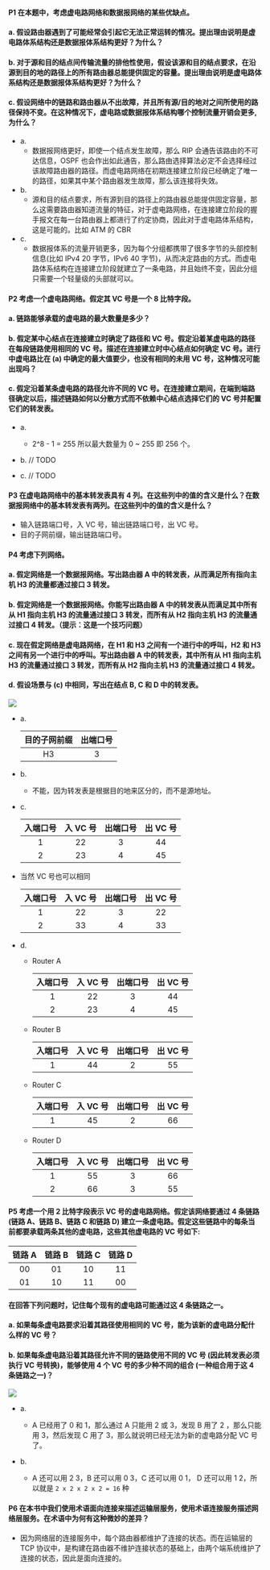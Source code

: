 #### P1 在本题中，考虑虚电路网络和数据报网络的某些优缺点。
#### a. 假设路由器遇到了可能经常会引起它无法正常运转的情况。提出理由说明是虚电路体系结构还是数据报体系结构更好？为什么？
#### b. 对于源和目的结点间传输流量的排他性使用，假设该源和目的结点要求，在沿源到目的地的路径上的所有路由器总能提供固定的容量。提出理由说明是虚电路体系结构还是数据报体系结构更好？为什么？
#### c. 假设网络中的链路和路由器从不出故障，并且所有源/目的地对之间所使用的路径保持不变。在这种情况下，虚电路或数据报体系结构哪个控制流量开销会更多,为什么？

  * a.
    * 数据报网络更好，即使一个结点发生故障，那么 RIP 会通告该路由的不可达信息，OSPF 也会作出如此通告，那么路由选择算法必定不会选择经过该故障路由器的路径。而虚电路网络在初期连接建立阶段已经确定了唯一的路径，如果其中某个路由器发生故障，那么该连接将失效。
  * b.
    * 源和目的结点要求，所有源到目的路径上的路由器总能提供固定容量，那么这需要路由器知道流量的特征，对于虚电路网络，在连接建立阶段的握手报文在每一台路由器上都进行了约定协商，因此对于虚电路体系结构，这是可能的。比如 ATM 的 CBR
  * c.
    * 数据报体系的流量开销更多，因为每个分组都携带了很多字节的头部控制信息(比如 IPv4 20 字节，IPv6 40 字节)，从而决定路由的方式。而虚电路体系结构在连接建立阶段就建立了一条电路，并且始终不变，因此分组只需要一个轻量级的头部就可以。

#### P2 考虑一个虚电路网络。假定其 VC 号是一个 8 比特字段。
#### a. 链路能够承载的虚电路的最大数量是多少？
#### b. 假定某中心结点在连接建立时确定了路径和 VC 号。假定沿着某虚电路的路径在每段链路使用相同的 VC 号。描述在连接建立时中心结点如何确定 VC 号。进行中虚电路比在 (a) 中确定的最大值要少，也没有相同的未用 VC 号，这种情况可能出现吗？
#### c. 假定沿着某条虚电路的路径允许不同的 VC 号。在连接建立期间，在端到端路径确定以后，描述链路如何以分散方式而不依赖中心结点选择它们的 VC 号并配置它们的转发表。

 * a.
   * 2^8 - 1 = 255 所以最大数量为 0 ~ 255 即 256 个。
  
 * b.  // TODO
 * c.  // TODO

#### P3 在虚电路网络中的基本转发表具有 4 列。在这些列中的值的含义是什么？在数据报网络中的基本转发表有两列。在这些列中的值的含义是什么？

 * 输入链路端口号，入 VC 号，输出链路端口号，出 VC 号。
 * 目的子网前缀，输出链路端口号。

#### P4 考虑下列网络。
#### a. 假定网络是一个数据报网络。写出路由器 A 中的转发表，从而满足所有指向主机 H3 的流量都通过接口 3 转发。
#### b. 假定网络是一个数据报网络。你能写出路由器 A 中的转发表从而满足其中所有从 H1 指向主机 H3 的流量通过接口 3 转发，而所有从 H2 指向主机 H3 的流量通过接口 4 转发。（提示：这是一个技巧问题）
#### c. 现在假定网络是虚电路网络，在 H1 和 H3 之间有一个进行中的呼叫，H2 和 H3 之间有另一个进行中的呼叫。写出路由器 A 中的转发表，其中所有从 H1 指向主机 H3 的流量通过接口 3 转发，而所有从 H2 指向主机 H3 的流量通过接口 4 转发。
#### d. 假设场景与 (c) 中相同，写出在结点 B, C 和 D 中的转发表。
  ![](https://github.com/YangXiaoHei/Networking/blob/master/计算机网络自顶向下/04%20网络层/images/p4.png)
  
  * a.
  
	|目的子网前缀 | 出端口号 |
	|:---:|:---:|
	|H3|3|
	
  * b.
    * 不能，因为转发表是根据目的地来区分的，而不是源地址。
    
  * c.
  
	   |入端口号|入 VC 号|出端口号|出 VC 号|
	   |:---:|:---:|:---:|:----:|
	   |1|22|3|44|
	   |2|23|4|45|

   * 当然 VC 号也可以相同
      
	   |入端口号|入 VC 号|出端口号|出 VC 号|
	   |:---:|:---:|:---:|:----:|
	   |1|22|3|22|
	   |2|33|4|33|

  * d.
    * Router A
    
      |入端口号|入 VC 号|出端口号|出 VC 号|
	   |:---:|:---:|:---:|:----:|
	   |1|22|3|44|
	   |2|23|4|45|
    
    * Router B

      |入端口号|入 VC 号|出端口号|出 VC 号|
	   |:---:|:---:|:---:|:----:|
	  |1|44|2|55|
    
    * Router C

	   |入端口号|入 VC 号|出端口号|出 VC 号|
	   |:---:|:---:|:---:|:----:|
	   |1|45|2|66|
    
    * Router D
	
	   |入端口号|入 VC 号|出端口号|出 VC 号|
	   |:---:|:---:|:---:|:----:|
	   |1|55|3|66|
	   |2|66|3|55|

#### P5 考虑一个用 2 比特字段表示 VC 号的虚电路网络。假定该网络要通过 4 条链路 (链路 A、链路 B、链路 C 和链路 D) 建立一条虚电路。假定这些链路中的每条当前都要承载两条其他的虚电路，这些其他虚电路的 VC 号如下:

|链路 A|链路 B| 链路 C| 链路 D|
|:---:|:---:|:---:|:---:|
|00|01|10|11|
|01|10|11|00|

#### 在回答下列问题时，记住每个现有的虚电路可能通过这 4 条链路之一。
#### a. 如果每条虚电路要求沿着其路径使用相同的 VC 号，能为该新的虚电路分配什么样的 VC 号？
#### b. 如果每条虚电路沿着其路径允许不同的链路使用不同的 VC 号 (因此转发表必须执行 VC 号转换)，能够使用 4 个 VC 号的多少种不同的组合 (一种组合用于这 4 条链路之一)？

![](https://github.com/YangXiaoHei/Networking/blob/master/计算机网络自顶向下/04%20网络层/images/p5.png)
 
  * a.
    * A 已经用了 0 和 1，那么通过 A 只能用 2 或 3，发现 B 用了 2 ，那么只能用 3，然后发现 C 用了 3，那么就说明已经无法为新的虚电路分配 VC 号了。 
    
  * b.
    * A 还可以用 2 3，B 还可以用 0 3，C 还可以用 0 1， D 还可以用 1 2，所以就是 `2 x 2 x 2 x 2 = 16` 种 

#### P6 在本书中我们使用术语面向连接来描述运输层服务，使用术语连接服务描述网络层服务。在术语中为何有这种微妙的差异？

  * 因为网络层的连接服务中，每个路由器都维护了连接的状态。而在运输层的 TCP 协议中，是构建在路由器不维护连接状态的基础上，由两个端系统维护了连接的状态，因此是面向连接的。


